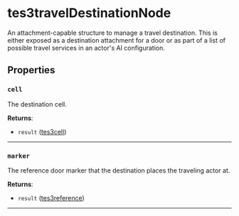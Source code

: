 <!---
	This file is autogenerated. Do not edit this file manually. Your changes will be ignored.
	More information: https://github.com/MWSE/MWSE/tree/master/docs
-->

# tes3travelDestinationNode
<div class="search_terms" style="display: none">tes3traveldestinationnode, traveldestinationnode</div>

An attachment-capable structure to manage a travel destination. This is either exposed as a destination attachment for a door or as part of a list of possible travel services in an actor's AI configuration.

## Properties

### `cell`
<div class="search_terms" style="display: none">cell</div>

The destination cell.

**Returns**:

* `result` ([tes3cell](../../types/tes3cell))

***

### `marker`
<div class="search_terms" style="display: none">marker</div>

The reference door marker that the destination places the traveling actor at.

**Returns**:

* `result` ([tes3reference](../../types/tes3reference))

***

